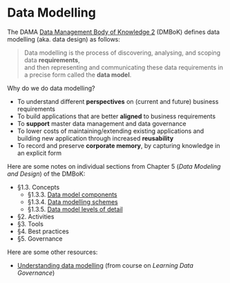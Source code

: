 # Data Modelling

The DAMA [Data Management Body of Knowledge 2](https://www.dama.org/cpages/body-of-knowledge) (DMBoK) defines data modelling (aka. data design) as follows:

> Data modelling is the process of discovering, analysing, and scoping data **requirements**,  
> and then representing and communicating these data requirements in a precise form called the **data model**.

Why do we do data modelling?
- To understand different **perspectives** on (current and future) business requirements
- To build applications that are better **aligned** to business requirements
- To **support** master data management and data governance
- To lower costs of maintaining/extending existing applications and building new application through increased **reusability**
- To record and preserve **corporate memory**, by capturing knowledge in an explicit form

Here are some notes on individual sections from Chapter 5 (*Data Modeling and Design*) of the DMBoK:
- §1.3. Concepts
  - §1.3.3. [Data model components](DMBoK-data_model_components.md)
  - §1.3.4. [Data modelling schemes](DMBoK-data_modeling_schemes.md)
  - §1.3.5. [Data model levels of detail](DMBoK-data_model_levels.md)
- §2. Activities
- §3. Tools
- §4. Best practices
- §5. Governance

Here are some other resources:
- [Understanding data modelling](other/Reichental-modelling.md) (from course on *Learning Data Governance*)
